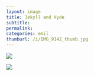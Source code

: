 ```yaml
---
layout: image
title: Jekyll and Hyde
subtitle: 
permalink: 
categories: emil
thumburl: /i/IMG_9142_thumb.jpg
---
```

![]({{site.url}}/i/IMG_9142_thumb.jpg)

![]({{site.url}}/i/IMG_9143_thumb.jpg)
